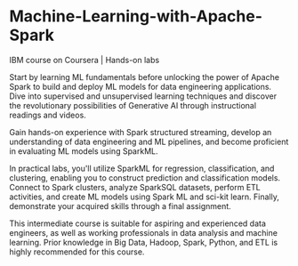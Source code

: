 # Machine-Learning-with-Apache-Spark
IBM course on Coursera | Hands-on labs

Start by learning ML fundamentals before unlocking the power of Apache Spark to build and deploy ML models for data engineering applications. Dive into supervised and unsupervised learning techniques and discover the revolutionary possibilities of Generative AI through instructional readings and videos.

Gain hands-on experience with Spark structured streaming, develop an understanding of data engineering and ML pipelines, and become proficient in evaluating ML models using SparkML.  

In practical labs, you'll utilize SparkML for regression, classification, and clustering, enabling you to construct prediction and classification models. Connect to Spark clusters, analyze SparkSQL datasets, perform ETL activities, and create ML models using Spark ML and sci-kit learn. Finally, demonstrate your acquired skills through a final assignment. 

This intermediate course is suitable for aspiring and experienced data engineers, as well as working professionals in data analysis and machine learning. Prior knowledge in Big Data, Hadoop, Spark, Python, and ETL is highly recommended for this course.
